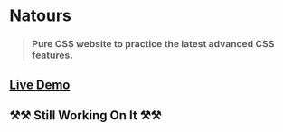 # Natours
> ### Pure CSS website to practice the latest advanced CSS features.


## [Live Demo](https://bondok6.github.io/Natours/)

## ⚒⚒ Still Working On It ⚒⚒
